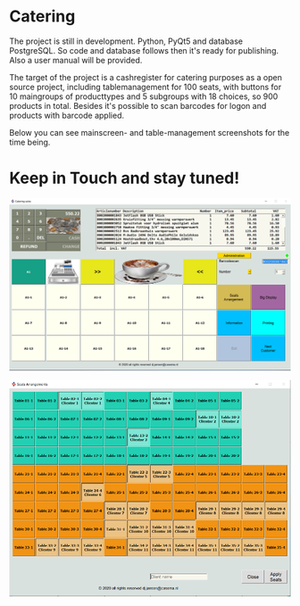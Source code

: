 # Catering

The project is still in  development.
Python, PyQt5 and database PostgreSQL.
So code and database follows then it's ready for publishing.
Also a user manual will be provided.

The target of the project is a cashregister for catering purposes as a open source project, including tablemanagement for 100 seats, 
with buttons for 10 maingroups of producttypes and 5 subgroups with 18 choices, so 900 products in total.
Besides it's possible to scan barcodes for logon and products with barcode applied.

Below you can see mainscreen- and table-management screenshots for the time being.

# Keep in Touch and stay tuned!

![Catering Mainscreen](https://raw.githubusercontent.com/DirkJanJansen/Catering/master/mainScreen.png)

![Catering Table_reservationscreen](https://raw.githubusercontent.com/DirkJanJansen/Catering/master/table_management.png)





 

